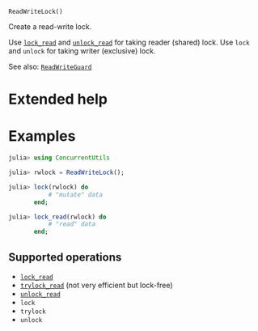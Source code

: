     ReadWriteLock()

Create a read-write lock.

Use [`lock_read`](@ref) and [`unlock_read`](@ref) for taking reader (shared) lock.  Use
`lock` and `unlock` for taking writer (exclusive) lock.

See also: [`ReadWriteGuard`](@ref)

# Extended help
# Examples
```julia
julia> using ConcurrentUtils

julia> rwlock = ReadWriteLock();

julia> lock(rwlock) do
           # "mutate" data
       end;

julia> lock_read(rwlock) do
           # "read" data
       end;
```

## Supported operations

* [`lock_read`](@ref)
* [`trylock_read`](@ref) (not very efficient but lock-free)
* [`unlock_read`](@ref)
* `lock`
* `trylock`
* `unlock`
